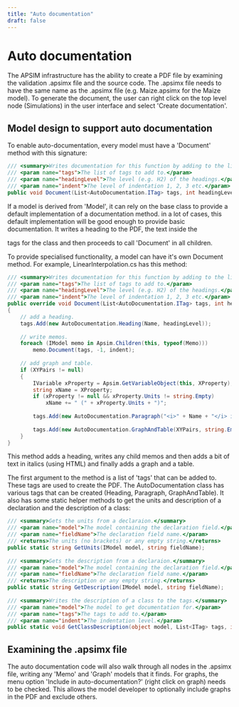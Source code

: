 ```yaml
---
title: "Auto documentation"
draft: false
---
```


# Auto documentation

The APSIM infrastructure has the ability to create a PDF file by examining the validation .apsimx file and the source code. The .apsimx file needs to have the same name as the .apsimx file (e.g. Maize.apsimx for the Maize model). To generate the document, the user can right click on the top level node (Simulations) in the user interface and select 'Create documentation'. 

## Model design to support auto documentation

To enable auto-documentation, every model must have a 'Document' method with this signature:

```c#
/// <summary>Writes documentation for this function by adding to the list of documentation tags.</summary>
/// <param name="tags">The list of tags to add to.</param>
/// <param name="headingLevel">The level (e.g. H2) of the headings.</param>
/// <param name="indent">The level of indentation 1, 2, 3 etc.</param>
public void Document(List<AutoDocumentation.ITag> tags, int headingLevel, int indent);
```

If a model is derived from 'Model', it can rely on the base class to provide a default implementation of a documentation method. in a lot of cases, this default implementation will be good enough to provide basic documentation. It writes a heading to the PDF, the text inside the <summary> tags for the class and then proceeds to call 'Document' in all children.

To provide specialised functionality, a model can have it's own Document method. For example, LinearInterpolation.cs has this method:

```c#
/// <summary>Writes documentation for this function by adding to the list of documentation tags.</summary>
/// <param name="tags">The list of tags to add to.</param>
/// <param name="headingLevel">The level (e.g. H2) of the headings.</param>
/// <param name="indent">The level of indentation 1, 2, 3 etc.</param>
public override void Document(List<AutoDocumentation.ITag> tags, int headingLevel, int indent)
{
    // add a heading.
    tags.Add(new AutoDocumentation.Heading(Name, headingLevel));
 
    // write memos.
    foreach (IModel memo in Apsim.Children(this, typeof(Memo)))
        memo.Document(tags, -1, indent);
 
    // add graph and table.
    if (XYPairs != null)
    {
        IVariable xProperty = Apsim.GetVariableObject(this, XProperty);
        string xName = XProperty;
        if (xProperty != null && xProperty.Units != string.Empty)
            xName += " (" + xProperty.Units + ")";
 
        tags.Add(new AutoDocumentation.Paragraph("<i>" + Name + "</i> is calculated as a function of <i>" + xName + "</i>", indent));
 
        tags.Add(new AutoDocumentation.GraphAndTable(XYPairs, string.Empty, xName, Name, indent));
    }
}
```

This method adds a heading, writes any child memos and then adds a bit of text in italics (using HTML) and finally adds a graph and a table.

The first argument to the method is a list of 'tags' that can be added to. These tags are used to create the PDF. The AutoDocumentation class has various tags that can be created (Heading, Paragraph, GraphAndTable). It also has some static helper methods to get the units and description of a declaration and the description of a class:

```c#
/// <summary>Gets the units from a declaraion.</summary>
/// <param name="model">The model containing the declaration field.</param>
/// <param name="fieldName">The declaration field name.</param>
/// <returns>The units (no brackets) or any empty string.</returns>
public static string GetUnits(IModel model, string fieldName);
 
/// <summary>Gets the description from a declaraion.</summary>
/// <param name="model">The model containing the declaration field.</param>
/// <param name="fieldName">The declaration field name.</param>
/// <returns>The description or any empty string.</returns>
public static string GetDescription(IModel model, string fieldName);
 
/// <summary>Writes the description of a class to the tags.</summary>
/// <param name="model">The model to get documentation for.</param>
/// <param name="tags">The tags to add to.</param>
/// <param name="indent">The indentation level.</param>
public static void GetClassDescription(object model, List<ITag> tags, int indent);
```

## Examining the .apsimx file

The auto documentation code will also walk through all nodes in the .apsimx file, writing any 'Memo' and 'Graph' models that it finds. For graphs, the menu option 'Include in auto-documentation?' (right click on graph) needs to be checked. This allows the model developer to optionally include graphs in the PDF and exclude others.

